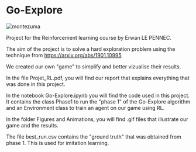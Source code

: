 # Go-Explore

![montezuma](https://i.makeagif.com/media/3-23-2021/Z09aOF.gif)

Project for the Reinforcement learning course by Erwan LE PENNEC. 

The aim of the project is to solve a hard exploration problem using the technique from https://arxiv.org/abs/1901.10995

We created our own "game" to simplify and better vizualise their results. 

In the file Projet_RL.pdf, you will find our report that explains everything that was done in this project.

In the notebook Go-Explore.ipynb you will find the code used in this project. It contains the class Phase1 to run the "phase 1" of the Go-Explore algorithm and an Environment class to train an agent on our game using RL.

In the folder Figures and Animations, you will find .gif files that illustrate our game and the results.

The file best_run.csv contains the "ground truth" that was obtained from phase 1. This is used for imitation learning.
